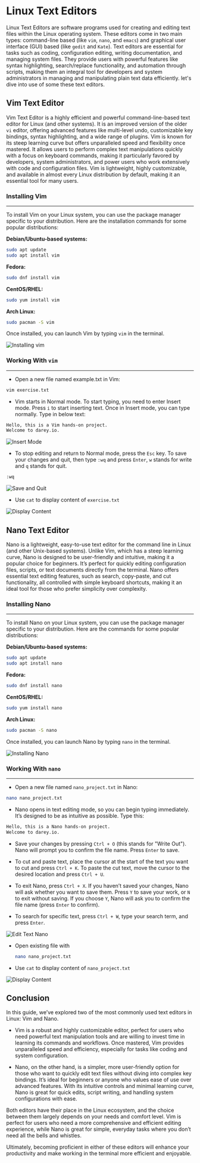 # Linux Text Editors
Linux Text Editors are software programs used for creating and editing text files within the Linux operating system. These editors come in two main types: command-line based (like `vim`, `nano`, and `emacs`) and graphical user interface (GUI) based (like `gedit` and `Kate`). Text editors are essential for tasks such as coding, configuration editing, writing documentation, and managing system files. They provide users with powerful features like syntax highlighting, search/replace functionality, and automation through scripts, making them an integral tool for developers and system administrators in managing and manipulating plain text data efficiently. let's dive into use of some these text editors.

## Vim Text Editor
Vim Text Editor is a highly efficient and powerful command-line-based text editor for Linux (and other systems). It is an improved version of the older `vi` editor, offering advanced features like multi-level undo, customizable key bindings, syntax highlighting, and a wide range of plugins. Vim is known for its steep learning curve but offers unparalleled speed and flexibility once mastered. It allows users to perform complex text manipulations quickly with a focus on keyboard commands, making it particularly favored by developers, system administrators, and power users who work extensively with code and configuration files. Vim is lightweight, highly customizable, and available in almost every Linux distribution by default, making it an essential tool for many users.

### Installing Vim 
---
To install Vim on your Linux system, you can use the package manager specific to your distribution. Here are the installation commands for some popular distributions:

**Debian/Ubuntu-based systems:**
``` bash
sudo apt update 
sudo apt install vim 
```

**Fedora:**
``` bash 
sudo dnf install vim
```

**CentOS/RHEL:**
``` bash
sudo yum install vim
```

**Arch Linux:**
``` bash 
sudo pacman -S vim
```
Once installed, you can launch Vim by typing `vim` in the terminal.

![Installing vim](images/vim_installation.png)

### Working With `vim`
---
- Open a new file named example.txt in Vim:
``` bash
vim exercise.txt
```
- Vim starts in Normal mode. To start typing, you need to enter Insert mode.
Press `i` to start inserting text.
Once in Insert mode, you can type normally.
Type in below text:
``` bash
Hello, this is a Vim hands-on project.
Welcome to darey.io.
```

![Insert Mode](images/vim_insert_exercise.png)

- To stop editing and return to Normal mode, press the `Esc` key. To save your changes and quit, then type `:wq` and press `Enter`, `w` stands for write and `q` stands for quit. 
``` bash
:wq
```
![Save and Quit](images/save_quit_exercise.png)

- Use `cat` to display content of `exercise.txt`

![Display Content](images/Vim_command_proof.png)

## Nano Text Editor
Nano is a lightweight, easy-to-use text editor for the command line in Linux (and other Unix-based systems). Unlike Vim, which has a steep learning curve, Nano is designed to be user-friendly and intuitive, making it a popular choice for beginners. It’s perfect for quickly editing configuration files, scripts, or text documents directly from the terminal. Nano offers essential text editing features, such as search, copy-paste, and cut functionality, all controlled with simple keyboard shortcuts, making it an ideal tool for those who prefer simplicity over complexity.

### Installing Nano
---
To install Nano on your Linux system, you can use the package manager specific to your distribution. Here are the commands for some popular distributions:

**Debian/Ubuntu-based systems:**
``` bash
sudo apt update 
sudo apt install nano 
```

**Fedora:**
``` bash 
sudo dnf install nano
```

**CentOS/RHEL:**
``` bash
sudo yum install nano
```

**Arch Linux:**
``` bash 
sudo pacman -S nano
```
Once installed, you can launch Nano by typing `nano` in the terminal.

![Installing Nano](images/install_nano.png)

### Working With `nano`
---
- Open a new file named `nano_project.txt` in Nano:
``` bash
nano nano_project.txt
```
- Nano opens in text editing mode, so you can begin typing immediately. It’s designed to be as intuitive as possible. Type this:

``` bash
Hello, this is a Nano hands-on project.
Welcome to darey.io.
```

- Save your changes by pressing `Ctrl + O` (this stands for "Write Out").
Nano will prompt you to confirm the file name. Press `Enter` to save.

- To cut and paste text, place the cursor at the start of the text you want to cut and press `Ctrl + K`. To paste the cut text, move the cursor to the desired location and press `Ctrl + U`.

- To exit Nano, press `Ctrl + X`.
If you haven’t saved your changes, Nano will ask whether you want to save them. Press `Y` to save your work, or `N` to exit without saving. If you choose `Y`, Nano will ask you to confirm the file name (press `Enter` to confirm).

- To search for specific text, press `Ctrl + W`, type your search term, and press `Enter`.

![Edit Text Nano](images/edit_text_nano.png)

- Open existing file with 

    ``` bash
    nano nano_project.txt
    ```

- Use `cat` to display content of `nano_project.txt`

![Display Content](images/show_content_nano.png)

## Conclusion
In this guide, we’ve explored two of the most commonly used text editors in Linux: Vim and Nano.

- Vim is a robust and highly customizable editor, perfect for users who need powerful text manipulation tools and are willing to invest time in learning its commands and workflows. Once mastered, Vim provides unparalleled speed and efficiency, especially for tasks like coding and system configuration.

- Nano, on the other hand, is a simpler, more user-friendly option for those who want to quickly edit text files without diving into complex key bindings. It’s ideal for beginners or anyone who values ease of use over advanced features. With its intuitive controls and minimal learning curve, Nano is great for quick edits, script writing, and handling system configurations with ease.

Both editors have their place in the Linux ecosystem, and the choice between them largely depends on your needs and comfort level. Vim is perfect for users who need a more comprehensive and efficient editing experience, while Nano is great for simple, everyday tasks where you don’t need all the bells and whistles.

Ultimately, becoming proficient in either of these editors will enhance your productivity and make working in the terminal more efficient and enjoyable.

 
